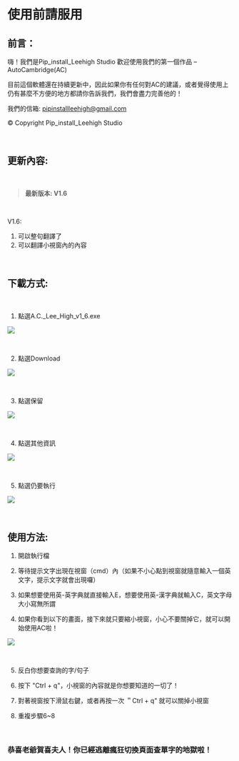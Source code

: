 # 使用前請服用
前言：
---
嗨！我們是Pip_install_Leehigh Studio
歡迎使用我們的第一個作品 – AutoCambridge(AC)


目前這個軟體還在持續更新中，因此如果你有任何對AC的建議，或者覺得使用上仍有甚麼不方便的地方都請你告訴我們，我們會盡力完善他的！

我們的信箱:  pipinstallleehigh@gmail.com

© Copyright Pip_install_Leehigh Studio

<br>

更新內容:
---
<br>

> **最新版本: V1.6**

<br>

V1.6:
1. 可以整句翻譯了
2. 可以翻譯小視窗內的內容


<br>

下載方式:
---
<br>

1. 點選A.C._Lee_High_v1_6.exe
    

![](https://i.imgur.com/fYznUCl.png)

<br>

2. 點選Download

![](https://i.imgur.com/XW4FHuV.png)

<br>

3. 點選保留

![](https://i.imgur.com/zsoPjKS.png)

<br>
        

4. 點選其他資訊

![](https://i.imgur.com/g7AlmoV.png)

<br>


5. 點選仍要執行

![](https://i.imgur.com/YLudHYQ.png)

<br>

使用方法:
---
1. 開啟執行檔

2. 等待提示文字出現在視窗（cmd）內（如果不小心點到視窗就隨意輸入一個英文字，提示文字就會出現囉）
3. 如果想要使用英-英字典就直接輸入E，想要使用英-漢字典就輸入C，英文字母大小寫無所謂
4. 如果你看到以下的畫面，接下來就只要縮小視窗，小心不要關掉它，就可以開始使用AC啦！

![](https://i.imgur.com/yiFowws.png)

<br>

5. 反白你想要查詢的字/句子

6. 按下 "Ctrl + q"，小視窗的內容就是你想要知道的一切了！
7. 對著視窗按下滑鼠右鍵，或者再按一次 ＂Ctrl + q" 就可以關掉小視窗
8. 重複步驟6~8

<br>



### 恭喜老爺賀喜夫人！你已經逃離瘋狂切換頁面查單字的地獄啦！




